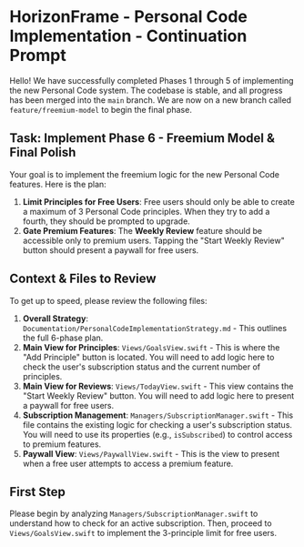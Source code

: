 # HorizonFrame - Personal Code Implementation - Continuation Prompt

Hello! We have successfully completed Phases 1 through 5 of implementing the new Personal Code system. The codebase is stable, and all progress has been merged into the `main` branch. We are now on a new branch called `feature/freemium-model` to begin the final phase.

## Task: Implement Phase 6 - Freemium Model & Final Polish

Your goal is to implement the freemium logic for the new Personal Code features. Here is the plan:

1.  **Limit Principles for Free Users**: Free users should only be able to create a maximum of 3 Personal Code principles. When they try to add a fourth, they should be prompted to upgrade.
2.  **Gate Premium Features**: The **Weekly Review** feature should be accessible only to premium users. Tapping the "Start Weekly Review" button should present a paywall for free users.

## Context & Files to Review

To get up to speed, please review the following files:

1.  **Overall Strategy**: `Documentation/PersonalCodeImplementationStrategy.md` - This outlines the full 6-phase plan.
2.  **Main View for Principles**: `Views/GoalsView.swift` - This is where the "Add Principle" button is located. You will need to add logic here to check the user's subscription status and the current number of principles.
3.  **Main View for Reviews**: `Views/TodayView.swift` - This view contains the "Start Weekly Review" button. You will need to add logic here to present a paywall for free users.
4.  **Subscription Management**: `Managers/SubscriptionManager.swift` - This file contains the existing logic for checking a user's subscription status. You will need to use its properties (e.g., `isSubscribed`) to control access to premium features.
5.  **Paywall View**: `Views/PaywallView.swift` - This is the view to present when a free user attempts to access a premium feature.

## First Step

Please begin by analyzing `Managers/SubscriptionManager.swift` to understand how to check for an active subscription. Then, proceed to `Views/GoalsView.swift` to implement the 3-principle limit for free users.